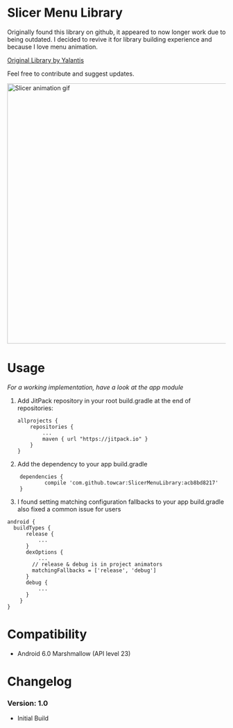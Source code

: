 # Slicer Menu Library

Originally found this library on github, it appeared to now longer work due to being outdated. I decided to revive it for library building experience and because I love menu animation.

[Original Library by Yalantis](https://github.com/Yalantis/GuillotineMenu-Android)

Feel free to contribute and suggest updates.

<img src="https://d13yacurqjgara.cloudfront.net/users/495792/screenshots/2113314/draft-03.gif" alt="Slicer animation gif" style="width:800;height:600">


# Usage

*For a working implementation, have a look at the app module*
1. Add JitPack repository in your root build.gradle at the end of repositories:

    ~~~
    allprojects {
        repositories {
            ...
            maven { url "https://jitpack.io" }
        }
    }

    ~~~

2. Add the dependency to your app build.gradle

~~~
   	dependencies {
	        compile 'com.github.towcar:SlicerMenuLibrary:acb8bd8217'
	}

~~~

3. I found setting matching configuration fallbacks to your app build.gradle also fixed a common issue for users
~~~
android {
  buildTypes {
      release {
          ...
      }
      dexOptions {
          ...
        // release & debug is in project animators
        matchingFallbacks = ['release', 'debug']
      }
      debug {
          ...
      }
    }
}
~~~

# Compatibility
  
  * Android 6.0 Marshmallow (API level 23)
  
# Changelog

### Version: 1.0

  * Initial Build
 

